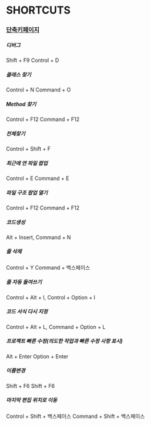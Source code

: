 # SHORTCUTS

### [단축키페이지](https://developer.android.com/studio/intro/keyboard-shortcuts?hl=ko)  

##### 디버그
Shift + F9	Control + D

##### 클래스 찾기
Control + N	Command + O

##### Method 찾기
Control + F12    Command + F12

##### 전체찾기
Control + Shift + F

##### 최근에 연 파일 팝업
Control + E	Command + E

##### 파일 구조 팝업 열기
Control + F12	Command + F12

##### 코드생성
Alt + Insert, Command + N

##### 줄 삭제
Control + Y	Command + 백스페이스

##### 줄 자동 들여쓰기
Control + Alt + I,	Control + Option + I

##### 코드 서식 다시 지정
Control + Alt + L,      Command + Option + L

##### 프로젝트 빠른 수정(의도한 작업과 빠른 수정 사항 표시)
Alt + Enter	Option + Enter

##### 이름변경
Shift + F6	Shift + F6

##### 마지막 편집 위치로 이동
Control + Shift + 백스페이스	Command + Shift + 백스페이스
